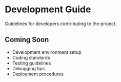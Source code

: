 # Development Guide

Guidelines for developers contributing to the project.

## Coming Soon

- Development environment setup
- Coding standards
- Testing guidelines
- Debugging tips
- Deployment procedures